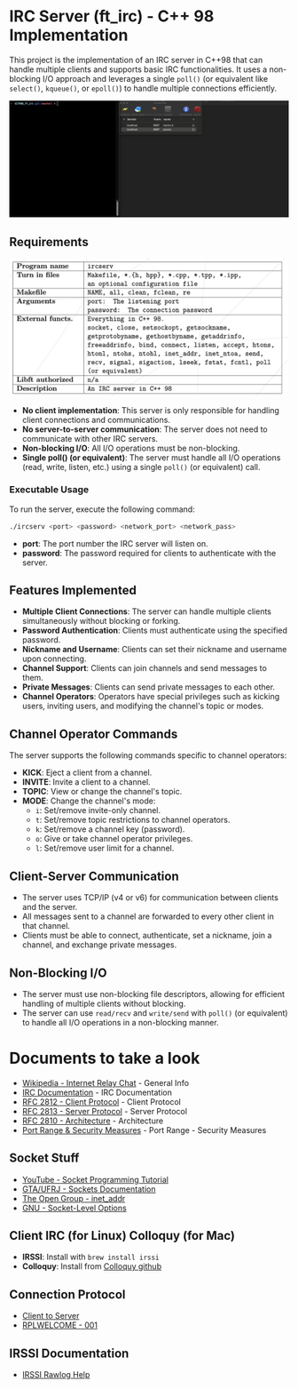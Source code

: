 
# IRC Server (ft_irc) - C++ 98 Implementation

This project is the implementation of an IRC server in C++98 that can handle multiple clients and supports basic IRC functionalities. It uses a non-blocking I/O approach and leverages a single `poll()` (or equivalent like `select()`, `kqueue()`, or `epoll()`) to handle multiple connections efficiently. 

![Texto alternativo](/req/group_chat.gif)

## Requirements

![Texto alternativo](/req/requisites.png)


- **No client implementation**: This server is only responsible for handling client connections and communications.
- **No server-to-server communication**: The server does not need to communicate with other IRC servers.
- **Non-blocking I/O**: All I/O operations must be non-blocking.
- **Single poll() (or equivalent)**: The server must handle all I/O operations (read, write, listen, etc.) using a single `poll()` (or equivalent) call.

### Executable Usage

To run the server, execute the following command:

```bash
./ircserv <port> <password> <network_port> <network_pass>
```


- **port**: The port number the IRC server will listen on.
- **password**: The password required for clients to authenticate with the server.

## Features Implemented

- **Multiple Client Connections**: The server can handle multiple clients simultaneously without blocking or forking.
- **Password Authentication**: Clients must authenticate using the specified password.
- **Nickname and Username**: Clients can set their nickname and username upon connecting.
- **Channel Support**: Clients can join channels and send messages to them.
- **Private Messages**: Clients can send private messages to each other.
- **Channel Operators**: Operators have special privileges such as kicking users, inviting users, and modifying the channel's topic or modes.

## Channel Operator Commands

The server supports the following commands specific to channel operators:

- **KICK**: Eject a client from a channel.
- **INVITE**: Invite a client to a channel.
- **TOPIC**: View or change the channel's topic.
- **MODE**: Change the channel's mode:
  - `i`: Set/remove invite-only channel.
  - `t`: Set/remove topic restrictions to channel operators.
  - `k`: Set/remove a channel key (password).
  - `o`: Give or take channel operator privileges.
  - `l`: Set/remove user limit for a channel.

## Client-Server Communication

- The server uses TCP/IP (v4 or v6) for communication between clients and the server.
- All messages sent to a channel are forwarded to every other client in that channel.
- Clients must be able to connect, authenticate, set a nickname, join a channel, and exchange private messages.

## Non-Blocking I/O

- The server must use non-blocking file descriptors, allowing for efficient handling of multiple clients without blocking.
- The server can use `read/recv` and `write/send` with `poll()` (or equivalent) to handle all I/O operations in a non-blocking manner.



# Documents to take a look

- [Wikipedia - Internet Relay Chat](https://en.wikipedia.org/wiki/Internet_Relay_Chat) - General Info
- [IRC Documentation](https://modern.ircdocs.horse) - IRC Documentation
- [RFC 2812 - Client Protocol](https://www.rfc-editor.org/rfc/rfc2812) - Client Protocol
- [RFC 2813 - Server Protocol](https://www.rfc-editor.org/rfc/rfc2813) - Server Protocol
- [RFC 2810 - Architecture](https://www.rfc-editor.org/rfc/rfc2810) - Architecture
- [Port Range & Security Measures](https://www.w3.org/Addressing/draft-mirashi-url-irc-01.txt#:~:text=IRC%20servers%20often%20use%20the,for%20clients%20to%20connect%20to.) - Port Range - Security Measures

## Socket Stuff

- [YouTube - Socket Programming Tutorial](https://www.youtube.com/watch?v=k_P2E7ZvhYs)
- [GTA/UFRJ - Sockets Documentation](https://www.gta.ufrj.br/ensino/eel878/sockets/sockaddr_inman.html)
- [The Open Group - inet_addr](https://pubs.opengroup.org/onlinepubs/009695399/functions/inet_addr.html)
- [GNU - Socket-Level Options](https://www.gnu.org/software/libc/manual/html_node/Socket_002dLevel-Options.html#Socket_002dLevel-Options)

## Client IRC (for Linux) Colloquy (for Mac)

- **IRSSI**: Install with `brew install irssi`
- **Colloquy**: Install from [Colloquy github](https://github.com/colloquy/colloquy/releases/tag/mac%2F2021%2F2.5-prerelease-7097)

## Connection Protocol

- [Client to Server](https://modern.ircdocs.horse/#client-to-server)
- [RPLWELCOME - 001](https://modern.ircdocs.horse/#rplwelcome-001)

## IRSSI Documentation

- [IRSSI Rawlog Help](https://irssi.org/documentation/help/rawlog/)

